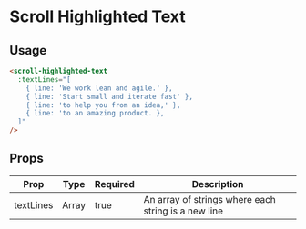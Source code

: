 # Scroll Highlighted Text

## Usage

```html
<scroll-highlighted-text
  :textLines="[
    { line: 'We work lean and agile.' },
    { line: 'Start small and iterate fast' },
    { line: 'to help you from an idea,' },
    { line: 'to an amazing product. },
  ]"
/>
```

## Props

| Prop | Type | Required | Description |
| --- | --- | --- | --- |
| textLines | Array | true | An array of strings where each string is a new line |
